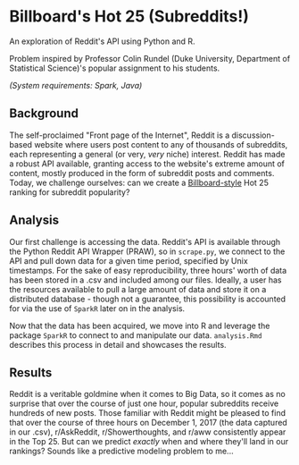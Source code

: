 # Billboard's Hot 25 (Subreddits!)

An exploration of Reddit's API using Python and R. 

Problem inspired by Professor Colin Rundel (Duke University, Department of Statistical Science)'s popular assignment to his students.

*(System requirements: Spark, Java)*

## Background
The self-proclaimed "Front page of the Internet", Reddit is a discussion-based website where users post content to any of thousands  of subreddits, each representing a general (or very, *very* niche) interest. Reddit has made a robust API available, granting access to the website's extreme amount of content, mostly produced in the form of subreddit posts and comments. Today, we challenge ourselves: can we create a [Billboard-style](http://www.billboard.com/charts/hot-100) Hot 25 ranking for subreddit popularity?

## Analysis
Our first challenge is accessing the data. Reddit's API is available through the Python Reddit API Wrapper (PRAW), so in `scrape.py`, we connect to the API and pull down data for a given time period, specified by Unix timestamps. For the sake of easy reproducibility, three hours' worth of data has been stored in a .csv and included among our files. Ideally, a user has the resources available to pull a large amount of data and store it on a distributed database - though not a guarantee, this possibility is accounted for via the use of `SparkR` later on in the analysis.

Now that the data has been acquired, we move into R and leverage the package `SparkR` to connect to and manipulate our data. `analysis.Rmd` describes this process in detail and showcases the results. 

## Results
Reddit is a veritable goldmine when it comes to Big Data, so it comes as no surprise that over the course of just one hour, popular subreddits receive hundreds of new posts. Those familiar with Reddit might be pleased to find that over the course of three hours on December 1, 2017 (the data captured in our .csv), r/AskReddit, r/Showerthoughts, and r/aww consistently appear in the Top 25. But can we predict *exactly* when and where they'll land in our rankings? Sounds like a predictive modeling problem to me...
